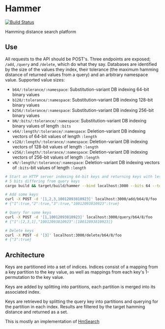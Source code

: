 # Hammer

[![Build Status](https://travis-ci.org/kerinin/hammer.svg?branch=master)](https://travis-ci.org/kerinin/hammer)

Hamming distance search platform


## Use

All requests to the API should be POST's.  Three endpoints are exposed; `/add`,
`/query` and `/delete`, which do what they say.  Databases are identified by the
size of the values they index, their tolerance (the maximum hamming distance of
returned values from a query) and an arbitrary namespace value.  Supported value
sizes:

* `b64/:tolerance/:namespace`: Substitution-variant DB indexing 64-bit binary values
* `b128/:tolerance/:namespace`: Substitution-variant DB indexing 128-bit binary values
* `b256/:tolerance/:namespace`: Substitution-variant DB indexing 256-bit binary values
* `bN/:bits/:tolerance/:namespace`: Substitution-variant DB indexing binary
  values of length `:bits`
* `v64/:length/:tolerance/:namespace`: Deletion-variant DB indexing vectors of
   64-bit values of length `:length`
* `v128/:length/:tolerance/:namespace`: Deletion-variant DB indexing vectors of
   128-bit values of length `:length`
* `v256/:length/:tolerance/:namespace`: Deletion-variant DB indexing vectors of
   256-bit values of length `:length`
* `vN/:length/:tolerance/:namespace`: Deletion-variant DB indexing vectors of
   `:bits`-bit values of length `:length`


```sh
# Start an HTTP server indexing 64-bit keys and returning keys with less than
# 5 bits differing from query keys
cargo build && target/build/hammer --bind localhost:3000 --bits 64 --tolerance 5

# Add some keys
curl -X POST -d '[1,2,3,10012093810923]' localhost:3000/add/b64/8/foo
# {"1":true,"2":true,"3":true,"10012093810923":true}

# Query for some keys
curl -X POST -d '[1,10012093810923]' localhost:3000/query/b64/8/foo
# {"1":[2,3,1],"10012093810923":[10012093810923]}

# Delete keys
curl -X POST -d '[3]' localhost:3000/delete/b64/8/foo
# {"3":true}
```

## Architecture

Keys are partitioned into a set of indices.  Indices consist of a mapping from a
key partition to the key value, as well as mappings from each key's
1-permutation to the key value.  

Keys are added by splitting into partitions, each partition is merged into its
associated index.

Keys are retrieved by splitting the query key into partitions and querying for
the partition in each index.  Results are filtered by the target hamming
distance and returned as a set.

This is mostly an implementation of
[HmSearch](http://www.cse.unsw.edu.au/~weiw/files/SSDBM13-HmSearch-Final.pdf)

